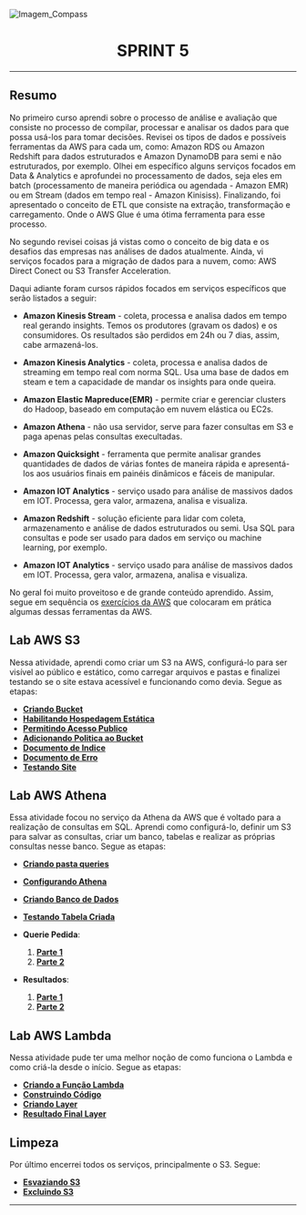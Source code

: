 ![Imagem_Compass](https://s3.sa-east-1.amazonaws.com/remotar-assets-prod/company-profile-covers/cl7god9gt00lx04wg4p2a93zt.jpg)

<div align="center">
  <h1>SPRINT 5</h1>
</div>
<hr>

## Resumo

<p>   No primeiro curso aprendi sobre o processo de análise e avaliação que consiste no processo de compilar, processar e analisar os dados para que possa usá-los para tomar decisões. Revisei os tipos de dados e possíveis ferramentas da AWS para cada um, como: Amazon RDS ou Amazon Redshift para dados estruturados e Amazon DynamoDB para semi e não estruturados, por exemplo. Olhei em específico alguns serviços focados em Data & Analytics e aprofundei no processamento de dados, seja eles em batch (processamento de maneira periódica ou agendada - Amazon EMR) ou em Stream (dados em tempo real - Amazon Kinisiss). Finalizando, foi apresentado o conceito de ETL que consiste na extração, transformação e carregamento. Onde o AWS Glue é uma ótima ferramenta para esse processo.
</p>
<p>
    No segundo revisei coisas já vistas como o conceito de big
data e os desafios das empresas nas análises de dados atualmente. Ainda, vi serviços focados para a migração de dados para a nuvem, como: AWS Direct Conect ou S3 Transfer Acceleration.
</p>
<p>
  Daqui adiante foram cursos rápidos focados em serviços
específicos que serão listados a seguir: 
</p>

* <p><b>Amazon Kinesis Stream</b> - coleta, processa e analisa dados em tempo real gerando insights. Temos os produtores (gravam os dados) e os consumidores. Os resultados são perdidos em 24h ou 7 dias, assim, cabe armazená-los.</p>

* <p><b>Amazon Kinesis Analytics</b> - coleta, processa e analisa dados de streaming em tempo real com norma SQL. Usa uma base de dados em steam e tem a capacidade de mandar os insights para onde queira.</p>

* <p><b>Amazon Elastic Mapreduce(EMR)</b> - permite criar e gerenciar clusters do Hadoop, baseado em computação em nuvem elástica ou EC2s.</p>

* <p><b>Amazon Athena</b> - não usa servidor, serve para fazer consultas em S3 e paga apenas pelas consultas execultadas.</p>

* <p><b>Amazon Quicksight</b> - ferramenta que permite analisar grandes quantidades de dados de várias fontes de maneira rápida e apresentá-los aos usuários finais em painéis dinâmicos e fáceis de manipular.</p>

* <p><b>Amazon IOT Analytics</b> - serviço usado para análise de massivos dados em IOT. Processa, gera valor, armazena, analisa e visualiza.</p>

* <p><b>Amazon Redshift</b> - solução eficiente para lidar com coleta, armazenamento e análise de dados estruturados ou semi. Usa SQL para consultas e pode ser usado para dados em serviço ou machine learning, por exemplo.</p>

* <p><b>Amazon IOT Analytics</b> - serviço usado para análise de massivos dados em IOT. Processa, gera valor, armazena, analisa e visualiza.</p>

<p>No geral foi muito proveitoso e de grande conteúdo aprendido. Assim, segue em sequência os <a href="https://github.com/brunnope/Repo_Compass/tree/main/Sprint6/exerciciosAWS">exercícios da AWS</a> que colocaram em prática algumas dessas ferramentas da AWS.</p>


## Lab AWS S3

<p>  Nessa atividade, aprendi como criar um S3 na AWS, configurá-lo para ser visível ao público e estático, como carregar arquivos e pastas e finalizei testando se o site estava acessível e funcionando como devia. Segue as etapas:</p>

* [__Criando Bucket__](https://github.com/brunnope/Repo_Compass/blob/main/Sprint6/exerciciosAWS/LabAWS_S3/etapas/bucketCriado.png)
* [__Habilitando Hospedagem Estática__](https://github.com/brunnope/Repo_Compass/blob/main/Sprint6/exerciciosAWS/LabAWS_S3/etapas/hospedagemEstatica.png)
* [__Permitindo Acesso Publico__](https://github.com/brunnope/Repo_Compass/blob/main/Sprint6/exerciciosAWS/LabAWS_S3/etapas/acessoPublico.png)
* [__Adicionando Politica ao Bucket__](https://github.com/brunnope/Repo_Compass/blob/main/Sprint6/exerciciosAWS/LabAWS_S3/etapas/politicaBucket.png)
* [__Documento de Indice__](https://github.com/brunnope/Repo_Compass/blob/main/Sprint6/exerciciosAWS/LabAWS_S3/etapas/documentoIndice.png)
* [__Documento de Erro__](https://github.com/brunnope/Repo_Compass/blob/main/Sprint6/exerciciosAWS/LabAWS_S3/etapas/documentoError.png)
* [__Testando Site__](https://github.com/brunnope/Repo_Compass/blob/main/Sprint6/exerciciosAWS/LabAWS_S3/etapas/testeSite.png)

## Lab AWS Athena

<p>  Essa atividade focou no serviço da Athena da AWS que é voltado para a realização de consultas em SQL. Aprendi como configurá-lo, definir um S3 para salvar as consultas, criar um banco, tabelas e realizar as próprias consultas nesse banco.
Segue as etapas: </p>

* [__Criando pasta queries__](https://github.com/brunnope/Repo_Compass/blob/main/Sprint6/exerciciosAWS/LabAWS_Athena/criandoPastaQueries.png)
* [__Configurando Athena__](https://github.com/brunnope/Repo_Compass/blob/main/Sprint6/exerciciosAWS/LabAWS_Athena/configuracaoAWSAthena.png)
* [__Criando Banco de Dados__](https://github.com/brunnope/Repo_Compass/blob/main/Sprint6/exerciciosAWS/LabAWS_Athena/criandoBancoDeDados.png)
* [__Testando Tabela Criada__](https://github.com/brunnope/Repo_Compass/blob/main/Sprint6/exerciciosAWS/LabAWS_Athena/criandoTabela.png)

* **Querie Pedida**:
  1. [__Parte 1__](https://github.com/brunnope/Repo_Compass/blob/main/Sprint6/exerciciosAWS/LabAWS_Athena/queriePedida.png)
  2. [__Parte 2__](https://github.com/brunnope/Repo_Compass/blob/main/Sprint6/exerciciosAWS/LabAWS_Athena/queriePedida2.png)
  
* **Resultados**:
  1. [__Parte 1__](https://github.com/brunnope/Repo_Compass/blob/main/Sprint6/exerciciosAWS/LabAWS_Athena/resultados.png)
  2. [__Parte 2__](https://github.com/brunnope/Repo_Compass/blob/main/Sprint6/exerciciosAWS/LabAWS_Athena/resultados2.png)

## Lab AWS Lambda

<p>  Nessa atividade pude ter uma melhor noção de como funciona o Lambda e como criá-la desde o início. Segue as etapas: </p>

* [__Criando a Função Lambda__](https://github.com/brunnope/Repo_Compass/blob/main/Sprint6/exerciciosAWS/LabAWS_Lambda/etapas/criandoFuncaoLambda.png)
* [__Construindo Código__](https://github.com/brunnope/Repo_Compass/blob/main/Sprint6/exerciciosAWS/LabAWS_Lambda/etapas/construindoCodigo.png)
* [__Criando Layer__](https://github.com/brunnope/Repo_Compass/blob/main/Sprint6/exerciciosAWS/LabAWS_Lambda/etapas/criandoLayer.png)
* [__Resultado Final Layer__](https://github.com/brunnope/Repo_Compass/blob/main/Sprint6/exerciciosAWS/LabAWS_Lambda/etapas/resultadoFinal.png)

## Limpeza

<p>  Por último encerrei todos os serviços, principalmente o S3. Segue: </p>

* [__Esvaziando S3__](https://github.com/brunnope/Repo_Compass/blob/main/Sprint6/exerciciosAWS/limpeza/esvaziandoBucket.png)
* [__Excluindo S3__](https://github.com/brunnope/Repo_Compass/blob/main/Sprint6/exerciciosAWS/limpeza/excluindo.png)
<hr>
